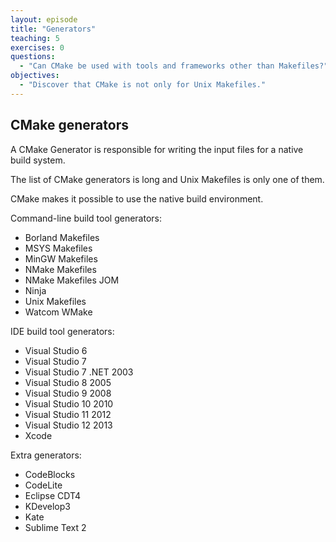```yaml
---
layout: episode
title: "Generators"
teaching: 5
exercises: 0
questions:
  - "Can CMake be used with tools and frameworks other than Makefiles?"
objectives:
  - "Discover that CMake is not only for Unix Makefiles."
---
```


## CMake generators

A CMake Generator is responsible for writing the input files for a native build
system.

The list of CMake generators is long and Unix Makefiles is only one of them.

CMake makes it possible to use the native build environment.

Command-line build tool generators:

- Borland Makefiles
- MSYS Makefiles
- MinGW Makefiles
- NMake Makefiles
- NMake Makefiles JOM
- Ninja
- Unix Makefiles
- Watcom WMake

IDE build tool generators:

- Visual Studio 6
- Visual Studio 7
- Visual Studio 7 .NET 2003
- Visual Studio 8 2005
- Visual Studio 9 2008
- Visual Studio 10 2010
- Visual Studio 11 2012
- Visual Studio 12 2013
- Xcode

Extra generators:

- CodeBlocks
- CodeLite
- Eclipse CDT4
- KDevelop3
- Kate
- Sublime Text 2
